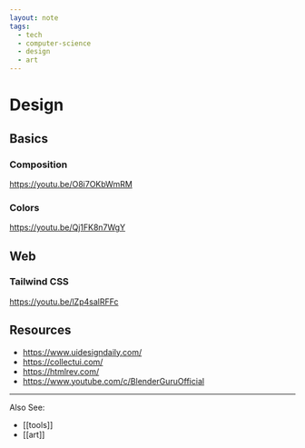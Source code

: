 ```yaml
---
layout: note
tags:
  - tech
  - computer-science
  - design
  - art
---
```


# Design

## Basics

### Composition

https://youtu.be/O8i7OKbWmRM

### Colors

https://youtu.be/Qj1FK8n7WgY

## Web

### Tailwind CSS

https://youtu.be/lZp4salRFFc

## Resources

- https://www.uidesigndaily.com/
- https://collectui.com/
- https://htmlrev.com/
- https://www.youtube.com/c/BlenderGuruOfficial

---

Also See:

- [[tools]]
- [[art]]
